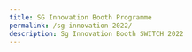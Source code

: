 ```yaml
---
title: SG Innovation Booth Programme
permalink: /sg-innovation-2022/
description: Sg Innovation Booth SWITCH 2022
---
```

